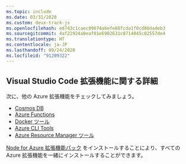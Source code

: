 ```yaml
---
ms.topic: include
ms.date: 03/31/2020
ms.custom: devx-track-js
ms.openlocfilehash: ed743c1caec99674a6efe88fcda1f0cd86dadeb3
ms.sourcegitcommit: 4af22924a0eaf01e6902631c0714045c02557de4
ms.translationtype: HT
ms.contentlocale: ja-JP
ms.lasthandoff: 09/24/2020
ms.locfileid: "91209322"
---
```

## <a name="learn-more-about-other-visual-studio-code-extensions"></a>Visual Studio Code 拡張機能に関する詳細

次に、他の Azure 拡張機能をチェックしてみましょう。

* [Cosmos DB](https://marketplace.visualstudio.com/items?itemName=ms-azuretools.vscode-cosmosdb)
* [Azure Functions](https://marketplace.visualstudio.com/items?itemName=ms-azuretools.vscode-azurefunctions)
* [Docker ツール](https://marketplace.visualstudio.com/items?itemName=ms-azuretools.vscode-docker)
* [Azure CLI Tools](https://marketplace.visualstudio.com/items?itemName=ms-vscode.azurecli)
* [Azure Resource Manager ツール](https://marketplace.visualstudio.com/items?itemName=msazurermtools.azurerm-vscode-tools)

[Node for Azure 拡張機能パック](https://marketplace.visualstudio.com/items?itemName=ms-vscode.vscode-node-azure-pack) をインストールすることにより、すべての Azure 拡張機能を一緒にインストールすることができます。